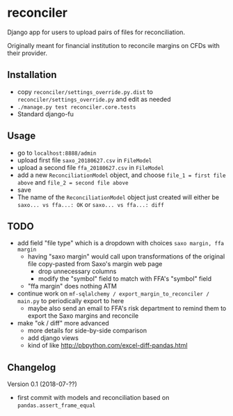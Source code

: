# reconciler
Django app for users to upload pairs of files for reconciliation.

Originally meant for financial institution to reconcile margins on CFDs with their provider.


## Installation

- copy `reconciler/settings_override.py.dist` to `reconciler/settings_override.py` and edit as needed
- `./manage.py test reconciler.core.tests`
- Standard django-fu


## Usage

- go to `localhost:8888/admin`
- upload first file `saxo_20180627.csv` in `FileModel`
- upload a second file `ffa_20180627.csv` in `FileModel`
- add a new `ReconciliationModel` object, and choose `file_1 = first file above` and `file_2 = second file above`
- save
- The name of the `ReconciliationModel` object just created will either be `saxo... vs ffa...: OK`  or `saxo... vs ffa...: diff`


## TODO

- add field "file type" which is a dropdown with choices `saxo margin, ffa margin`
  - having "saxo margin" would call upon transformations of the original file copy-pasted from Saxo's margin web page
    - drop unnecessary columns
    - modify the "symbol" field to match with FFA's "symbol" field
  - "ffa margin" does nothing ATM
- continue work on `mf-sqlalchemy / export_margin_to_reconciler / main.py` to periodically export to here
  - maybe also send an email to FFA's risk department to remind them to export the Saxo margins and reconcile
- make "ok / diff" more advanced
  - more details for side-by-side comparison
  - add django views
  - kind of like http://pbpython.com/excel-diff-pandas.html


## Changelog

Version 0.1 (2018-07-??)
- first commit with models and reconciliation based on `pandas.assert_frame_equal`
